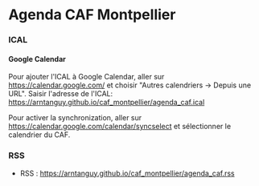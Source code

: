 Agenda CAF Montpellier
==

### ICAL

#### Google Calendar

Pour ajouter l'ICAL à Google Calendar, aller sur https://calendar.google.com/ et choisir "Autres calendriers -> Depuis une URL".
Saisir l'adresse de l'ICAL: https://arntanguy.github.io/caf_montpellier/agenda_caf.ical

Pour activer la synchronization, aller sur https://calendar.google.com/calendar/syncselect et sélectionner le calendrier du CAF.

### RSS

- RSS : https://arntanguy.github.io/caf_montpellier/agenda_caf.rss
